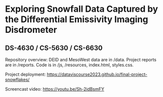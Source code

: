 # Exploring Snowfall Data Captured by the Differential Emissivity Imaging Disdrometer

## DS-4630 / CS-5630 / CS-6630

Repository overview:
DEID and MesoWest data are in /data.
Project reports are in /reports.
Code is in /js, /resources, index.html, styles.css.

Project deployment: https://dataviscourse2023.github.io/final-project-snowflakes/

Screencast video: https://youtu.be/Sh-2idBsmFY
